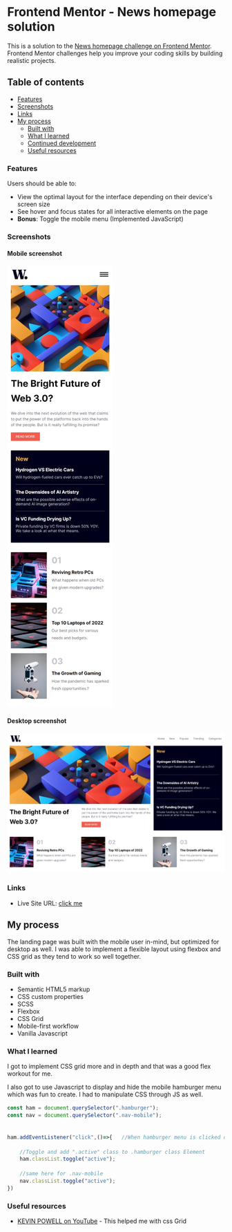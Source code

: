 # Frontend Mentor - News homepage solution

This is a solution to the [News homepage challenge on Frontend Mentor](https://www.frontendmentor.io/challenges/news-homepage-H6SWTa1MFl). Frontend Mentor challenges help you improve your coding skills by building realistic projects. 

## Table of contents

  - [Features](#features)
  - [Screenshots](#screenshots)
  - [Links](#links)
- [My process](#my-process)
  - [Built with](#built-with)
  - [What I learned](#what-i-learned)
  - [Continued development](#continued-development)
  - [Useful resources](#useful-resources)



### Features

Users should be able to:

- View the optimal layout for the interface depending on their device's screen size
- See hover and focus states for all interactive elements on the page
- **Bonus**: Toggle the mobile menu (Implemented JavaScript)

### Screenshots

#### Mobile screenshot
![](./assets/Screenshots/Mobile.jpeg)



#### Desktop screenshot
![](./assets/Screenshots/Desktop.jpeg)


### Links

<!-- - Solution URL: [Add solution URL here](https://your-solution-url.com) -->
- Live Site URL: [click me](https://tk-ls97.github.io/news-homepage/)

## My process

The landing page was built with the mobile user in-mind, but optimized for desktop as well. I was able to implement a flexible layout using flexbox and CSS grid as they tend to work so well together. 


### Built with

- Semantic HTML5 markup
- CSS custom properties
- SCSS
- Flexbox
- CSS Grid
- Mobile-first workflow
- Vanilla Javascript

### What I learned

I got to implement CSS grid more and in depth and that was a good flex workout for me.

I also got to use Javascript to display and hide the mobile hamburger menu which was fun to create. I had to manipulate CSS through JS as well.


```js
const ham = document.querySelector(".hamburger");
const nav = document.querySelector(".nav-mobile");


ham.addEventListener("click",()=>{   //When hamburger menu is clicked do this
    
    //Toggle and add ".active" class to .hamburger class Element
    ham.classList.toggle("active");

    //same here for .nav-mobile
    nav.classList.toggle("active");
})
```


### Useful resources

- [KEVIN POWELL on YouTube](https://www.youtube.com/@KevinPowell) - This helped me with css Grid

